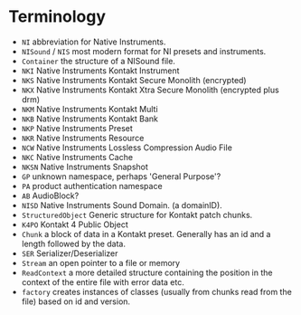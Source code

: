 # Terminology

- `NI` abbreviation for Native Instruments.
- `NISound` / `NIS` most modern format for NI presets and instruments.
- `Container` the structure of a NISound file.
- `NKI` Native Instruments Kontakt Instrument
- `NKS` Native Instruments Kontakt Secure Monolith (encrypted)
- `NKX` Native Instruments Kontakt Xtra Secure Monolith (encrypted plus drm)
- `NKM` Native Instruments Kontakt Multi
- `NKB` Native Instruments Kontakt Bank
- `NKP` Native Instruments Preset
- `NKR` Native Instruments Resource
- `NCW` Native Instruments Lossless Compression Audio File
- `NKC` Native Instruments Cache
- `NKSN` Native Instruments Snapshot
- `GP` unknown namespace, perhaps 'General Purpose'?
- `PA` product authentication namespace
- `AB` AudioBlock?
- `NISD` Native Instruments Sound Domain. (a domainID).
- `StructuredObject` Generic structure for Kontakt patch chunks.
- `K4PO` Kontakt 4 Public Object
- `Chunk` a block of data in a Kontakt preset. Generally has an id and a length followed by the data.
- `SER` Serializer/Deserializer
- `Stream` an open pointer to a file or memory
- `ReadContext` a more detailed structure containing the position in the context of the entire file with error data etc.
- `factory` creates instances of classes (usually from chunks read from the file) based on id and version.
